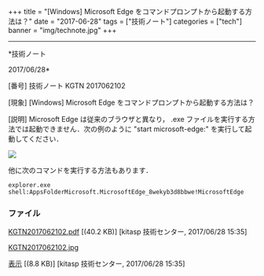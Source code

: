 ﻿+++
title = "[Windows] Microsoft Edge をコマンドプロンプトから起動する方法は？"
date = "2017-06-28"
tags = ["技術ノート"]
categories = ["tech"]
banner = "img/technote.jpg"
+++

-----------------------------------------------------------------------------------------------------------------------------

*技術ノート

2017/06/28*


[番号]
技術ノート KGTN 2017062102

[現象]
[Windows] Microsoft Edge をコマンドプロンプトから起動する方法は？

[説明]
Microsoft Edge は従来のブラウザと異なり， .exe
ファイルを実行する方法では起動できません．次の例のように "start
microsoft-edge:" を実行して起動してください．

![](http://techreport.kitasp.net/attachments/download/3728/KGTN2017062102.jpg)

他に次のコマンドを実行する方法もあります．

    explorer.exe shell:AppsFolderMicrosoft.MicrosoftEdge_8wekyb3d8bbwe!MicrosoftEdge


### ファイル

 
 


[KGTN2017062102.pdf](http://techreport.kitasp.net/attachments/download/3727/KGTN2017062102.pdf)
 [(40.2 KB)] [kitasp 技術センター, 2017/06/28
15:35]

[KGTN2017062102.jpg](http://techreport.kitasp.net/attachments/download/3728/KGTN2017062102.jpg)

[表示](http://techreport.kitasp.net/attachments/3728/KGTN2017062102.jpg "表示")
 [(8.8 KB)] [kitasp 技術センター, 2017/06/28
15:35]


 


 

